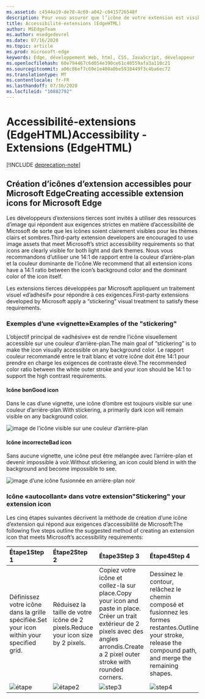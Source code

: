 ```yaml
---
ms.assetid: c4544a19-de78-4c69-a042-c0415726548f
description: Pour vous assurer que l’icône de votre extension est visible en mode clair et foncé, suivez le Guide d’accessibilité.
title: Accessibilité-extensions (EdgeHTML)
author: MSEdgeTeam
ms.author: msedgedevrel
ms.date: 07/16/2020
ms.topic: article
ms.prod: microsoft-edge
keywords: Edge, développement Web, html, CSS, JavaScript, développeur
ms.openlocfilehash: 60e794467c6d054e390ce61c40559afa3a110c21
ms.sourcegitcommit: a06c86ef7c69e1e400a0be5938449f3c4ba6ec72
ms.translationtype: MT
ms.contentlocale: fr-FR
ms.lasthandoff: 07/16/2020
ms.locfileid: "10882792"
---
```

# <span data-ttu-id="f2706-104">Accessibilité-extensions (EdgeHTML)</span><span class="sxs-lookup"><span data-stu-id="f2706-104">Accessibility - Extensions (EdgeHTML)</span></span>  

[!INCLUDE [deprecation-note](../includes/deprecation-note.md)]  

## <span data-ttu-id="f2706-105">Création d’icônes d’extension accessibles pour Microsoft Edge</span><span class="sxs-lookup"><span data-stu-id="f2706-105">Creating accessible extension icons for Microsoft Edge</span></span>

<span data-ttu-id="f2706-106">Les développeurs d’extensions tierces sont invités à utiliser des ressources d’image qui répondent aux exigences strictes en matière d’accessibilité de Microsoft de sorte que les icônes soient clairement visibles pour les thèmes clairs et sombres.</span><span class="sxs-lookup"><span data-stu-id="f2706-106">Third-party extension developers are encouraged to use image assets that meet Microsoft’s strict accessibility requirements so that icons are clearly visible for both light and dark themes.</span></span> <span data-ttu-id="f2706-107">Nous vous recommandons d’utiliser une 14:1 de rapport entre la couleur d’arrière-plan et la couleur dominante de l’icône.</span><span class="sxs-lookup"><span data-stu-id="f2706-107">We recommend that all extension icons have a 14:1 ratio between the icon’s background color and the dominant color of the icon itself.</span></span>


<span data-ttu-id="f2706-108">Les extensions tierces développées par Microsoft appliquent un traitement visuel «d’adhésif» pour répondre à ces exigences.</span><span class="sxs-lookup"><span data-stu-id="f2706-108">First-party extensions developed by Microsoft apply a “stickering” visual treatment to satisfy these requirements.</span></span>

### <span data-ttu-id="f2706-109">Exemples d’une «vignette»</span><span class="sxs-lookup"><span data-stu-id="f2706-109">Examples of the "stickering"</span></span>

<span data-ttu-id="f2706-110">L’objectif principal de «adhésive» est de rendre l’icône visuellement accessible sur une couleur d’arrière-plan.</span><span class="sxs-lookup"><span data-stu-id="f2706-110">The main goal of “stickering” is to make the icon visually accessible on any background color.</span></span> <span data-ttu-id="f2706-111">Le rapport couleur recommandé entre le trait blanc et votre icône doit être 14:1 pour prendre en charge les exigences de contraste élevé.</span><span class="sxs-lookup"><span data-stu-id="f2706-111">The recommended color ratio between the white outer stroke and your icon should be 14:1 to support the high contrast requirements.</span></span>

#### <span data-ttu-id="f2706-112">Icône bon</span><span class="sxs-lookup"><span data-stu-id="f2706-112">Good icon</span></span>
<span data-ttu-id="f2706-113">Dans le cas d’une vignette, une icône d’ombre est toujours visible sur une couleur d’arrière-plan.</span><span class="sxs-lookup"><span data-stu-id="f2706-113">With stickering, a primarily dark icon will remain visible on any background color.</span></span>


![image de l’icône visible sur une couleur d’arrière-plan](./../media/accessibility-light-to-dark-good.png)

#### <span data-ttu-id="f2706-115">Icône incorrecte</span><span class="sxs-lookup"><span data-stu-id="f2706-115">Bad icon</span></span>
<span data-ttu-id="f2706-116">Sans aucune vignette, une icône peut être mélangée avec l’arrière-plan et devenir impossible à voir.</span><span class="sxs-lookup"><span data-stu-id="f2706-116">Without stickering, an icon could blend in with the background and become impossible to see.</span></span>


![image d’une icône fusionnée en arrière-plan noir](./../media/accessibility-light-to-dark-bad.png)

### <span data-ttu-id="f2706-118">Icône «autocollant» dans votre extension</span><span class="sxs-lookup"><span data-stu-id="f2706-118">"Stickering" your extension icon</span></span>

<span data-ttu-id="f2706-119">Les cinq étapes suivantes décrivent la méthode de création d’une icône d’extension qui répond aux exigences d’accessibilité de Microsoft:</span><span class="sxs-lookup"><span data-stu-id="f2706-119">The following five steps outline the suggested method of creating an extension icon that meets Microsoft’s accessibility requirements:</span></span>


| <span data-ttu-id="f2706-120">Étape1</span><span class="sxs-lookup"><span data-stu-id="f2706-120">Step 1</span></span>                                       | <span data-ttu-id="f2706-121">Étape2</span><span class="sxs-lookup"><span data-stu-id="f2706-121">Step 2</span></span>                                       | <span data-ttu-id="f2706-122">Étape3</span><span class="sxs-lookup"><span data-stu-id="f2706-122">Step 3</span></span>                                                                                 | <span data-ttu-id="f2706-123">Étape4</span><span class="sxs-lookup"><span data-stu-id="f2706-123">Step 4</span></span>                                                                          | <span data-ttu-id="f2706-124">Étape5</span><span class="sxs-lookup"><span data-stu-id="f2706-124">Step 5</span></span>                                                       |
|:---------------------------------------------|:---------------------------------------------|:---------------------------------------------------------------------------------------|:--------------------------------------------------------------------------------|:-------------------------------------------------------------|
| <span data-ttu-id="f2706-125">Définissez votre icône dans la grille spécifiée.</span><span class="sxs-lookup"><span data-stu-id="f2706-125">Set your icon within your specified grid.</span></span>    | <span data-ttu-id="f2706-126">Réduisez la taille de votre icône de 2 pixels.</span><span class="sxs-lookup"><span data-stu-id="f2706-126">Reduce your icon size by 2 pixels.</span></span>           | <span data-ttu-id="f2706-127">Copiez votre icône et collez-la sur place.</span><span class="sxs-lookup"><span data-stu-id="f2706-127">Copy your icon and paste in place.</span></span> <span data-ttu-id="f2706-128">Créer un trait extérieur de 2 pixels avec des angles arrondis.</span><span class="sxs-lookup"><span data-stu-id="f2706-128">Create a 2 pixel outer stroke with rounded corners.</span></span> | <span data-ttu-id="f2706-129">Dessinez le contour, relâchez le chemin composé et fusionnez les formes restantes.</span><span class="sxs-lookup"><span data-stu-id="f2706-129">Outline your stroke, release the compound path, and merge the remaining shapes.</span></span> | <span data-ttu-id="f2706-130">Colorez le trait extérieur blanc et l’icône interne comme vous le souhaitez.</span><span class="sxs-lookup"><span data-stu-id="f2706-130">Color the outer stroke white and the inner icon as you wish.</span></span> |
| ![étape](./../media/accessibility-step1.png) | ![étape2](./../media/accessibility-step2.png) | ![step3](./../media/accessibility-step3.png)                                           | ![step4](./../media/accessibility-step4.png)                                    | ![step5](./../media/accessibility-step5.png)                 |

